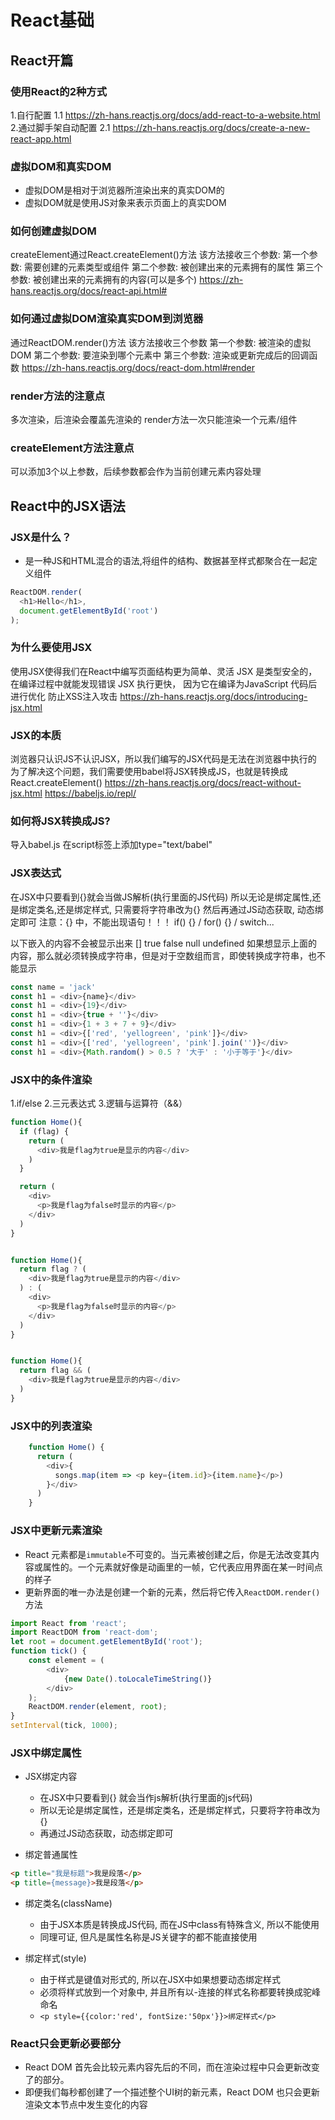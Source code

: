 # React基础

## React开篇

### 使用React的2种方式

1.自行配置
1.1 https://zh-hans.reactjs.org/docs/add-react-to-a-website.html
2.通过脚手架自动配置
2.1 https://zh-hans.reactjs.org/docs/create-a-new-react-app.html

### 虚拟DOM和真实DOM

* 虚拟DOM是相对于浏览器所渲染出来的真实DOM的
* 虚拟DOM就是使用JS对象来表示页面上的真实DOM

### 如何创建虚拟DOM

createElement通过React.createElement()方法
 该方法接收三个参数:
 第一个参数: 需要创建的元素类型或组件
 第二个参数: 被创建出来的元素拥有的属性
 第三个参数: 被创建出来的元素拥有的内容(可以是多个)
https://zh-hans.reactjs.org/docs/react-api.html#

### 如何通过虚拟DOM渲染真实DOM到浏览器

   通过ReactDOM.render()方法
   该方法接收三个参数
   第一个参数: 被渲染的虚拟DOM
   第二个参数: 要渲染到哪个元素中
   第三个参数: 渲染或更新完成后的回调函数
 https://zh-hans.reactjs.org/docs/react-dom.html#render

### render方法的注意点

 多次渲染，后渲染会覆盖先渲染的
 render方法一次只能渲染一个元素/组件

### createElement方法注意点

可以添加3个以上参数，后续参数都会作为当前创建元素内容处理

## React中的JSX语法

### JSX是什么？

* 是一种JS和HTML混合的语法,将组件的结构、数据甚至样式都聚合在一起定义组件

```js
ReactDOM.render(
  <h1>Hello</h1>,
  document.getElementById('root')
);
```

### 为什么要使用JSX

使用JSX使得我们在React中编写页面结构更为简单、灵活
JSX 是类型安全的， 在编译过程中就能发现错误
JSX 执行更快， 因为它在编译为JavaScript 代码后进行优化
防止XSS注入攻击
https://zh-hans.reactjs.org/docs/introducing-jsx.html

### JSX的本质

浏览器只认识JS不认识JSX，所以我们编写的JSX代码是无法在浏览器中执行的
为了解决这个问题，我们需要使用babel将JSX转换成JS，也就是转换成React.createElement()
https://zh-hans.reactjs.org/docs/react-without-jsx.html
https://babeljs.io/repl/

### 如何将JSX转换成JS?

导入babel.js
在script标签上添加type="text/babel"

### JSX表达式

在JSX中只要看到{}就会当做JS解析(执行里面的JS代码)
所以无论是绑定属性,还是绑定类名,还是绑定样式, 只需要将字符串改为{}
然后再通过JS动态获取, 动态绑定即可
注意：{} 中，不能出现语句！！！ if() {} / for() {} / switch...

以下嵌入的内容不会被显示出来 [] true false null undefined
如果想显示上面的内容，那么就必须转换成字符串，但是对于空数组而言，即使转换成字符串，也不能显示

```js
const name = 'jack'
const h1 = <div>{name}</div>
const h1 = <div>{19}</div>
const h1 = <div>{true + ''}</div>
const h1 = <div>{1 + 3 + 7 + 9}</div>
const h1 = <div>{['red', 'yellogreen', 'pink']}</div>
const h1 = <div>{['red', 'yellogreen', 'pink'].join('')}</div>
const h1 = <div>{Math.random() > 0.5 ? '大于' : '小于等于'}</div>
```


### JSX中的条件渲染

1.if/else
2.三元表达式
3.逻辑与运算符（&&）

```js
function Home(){
  if (flag) {
    return (
      <div>我是flag为true是显示的内容</div>
    )
  }

  return (
    <div>
      <p>我是flag为false时显示的内容</p>
    </div>
  )
}


function Home(){
  return flag ? (
    <div>我是flag为true是显示的内容</div>
  ) : (
    <div>
      <p>我是flag为false时显示的内容</p>
    </div>
  )
}


function Home(){
  return flag && (
    <div>我是flag为true是显示的内容</div>
  )
}
```

### JSX中的列表渲染

```js
    function Home() {
      return (
        <div>{
          songs.map(item => <p key={item.id}>{item.name}</p>)
        }</div>
      )
    }
```


### JSX中更新元素渲染

* React 元素都是`immutable`不可变的。当元素被创建之后，你是无法改变其内容或属性的。一个元素就好像是动画里的一帧，它代表应用界面在某一时间点的样子
* 更新界面的唯一办法是创建一个新的元素，然后将它传入`ReactDOM.render()`方法

```js
import React from 'react';
import ReactDOM from 'react-dom';
let root = document.getElementById('root');
function tick() {
    const element = (
        <div>
            {new Date().toLocaleTimeString()}
        </div>
    );
    ReactDOM.render(element, root);
}
setInterval(tick, 1000);
```


### JSX中绑定属性

* JSX绑定内容
  * 在JSX中只要看到{} 就会当作js解析(执行里面的js代码)
  * 所以无论是绑定属性，还是绑定类名，还是绑定样式，只要将字符串改为{}
  * 再通过JS动态获取，动态绑定即可

* 绑定普通属性

```html
<p title="我是标题">我是段落</p>
<p title={message}>我是段落</p>
```

* 绑定类名(className)
  * 由于JSX本质是转换成JS代码, 而在JS中class有特殊含义, 所以不能使用
  * 同理可证, 但凡是属性名称是JS关键字的都不能直接使用  

* 绑定样式(style)
  * 由于样式是键值对形式的, 所以在JSX中如果想要动态绑定样式
  * 必须将样式放到一个对象中, 并且所有以-连接的样式名称都要转换成驼峰命名
  * `<p style={{color:'red', fontSize:'50px'}}>绑定样式</p>`


### React只会更新必要部分

* React DOM 首先会比较元素内容先后的不同，而在渲染过程中只会更新改变了的部分。
* 即便我们每秒都创建了一个描述整个UI树的新元素，React DOM 也只会更新渲染文本节点中发生变化的内容

